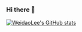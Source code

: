 ### Hi there 👋
[![WeidaoLee's GitHub stats](https://github-readme-stats.vercel.app/api?username=weidaolee&show_icons=true&theme=material-palenight)](https://github.com/weidaolee/github-readme-stats)
<!--
**weidaolee/weidaolee** is a ✨ _special_ ✨ repository because its `README.md` (this file) appears on your GitHub profile.

Here are some ideas to get you started:

- 🔭 I’m currently working on ...
- 🌱 I’m currently learning ...
- 👯 I’m looking to collaborate on ...
- 🤔 I’m looking for help with ...
- 💬 Ask me about ...
- 📫 How to reach me: ...
- 😄 Pronouns: ...
- ⚡ Fun fact: ...
-->
